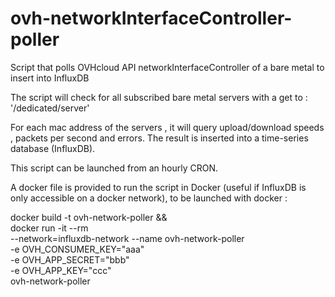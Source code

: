 # ovh-networkInterfaceController-poller
Script that polls OVHcloud API networkInterfaceController of a bare metal to insert into InfluxDB

The script will check for all subscribed bare metal servers with a get to : '/dedicated/server'

For each mac address of the servers , it will query upload/download speeds , packets per second and errors. The result is inserted into a time-series database (InfluxDB).

This script can be launched from an hourly CRON.

A docker file is provided to run the script in Docker (useful if InfluxDB is only accessible on a docker network), to be launched with docker :

docker build -t ovh-network-poller && \
docker run -it --rm \
	--network=influxdb-network --name ovh-network-poller  \
	-e OVH_CONSUMER_KEY="aaa" \
	-e OVH_APP_SECRET="bbb" \
	-e OVH_APP_KEY="ccc" \
	ovh-network-poller
